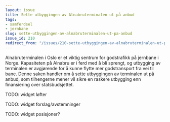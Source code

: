 ```yaml
---
layout: issue
title: Sette utbyggingen av Alnabruterminalen ut på anbud
tags:
- samferdsel
- jernbane
slug: sette-utbyggingen-av-alnabruterminalen-ut-pa-anbud
issue_id: 210
redirect_from: "/issues/210-sette-utbyggingen-av-alnabruterminalen-ut-pa-anbud"
---
```


Alnabruterminalen i Oslo er et viktig sentrum for godstrafikk på jernbane i Norge. Kapasiteten på Alnabru er i ferd med å bli sprengt, og utbygging av terminalen er avgjørende for å kunne flytte mer godstransport fra vei til bane. Denne saken handler om å sette utbyggingen av terminalen ut på anbud, som tilhengerne mener vil sikre en raskere utbygging enn finansiering over statsbudsjettet.

TODO: widget løfter

TODO: widget forslag/avstemninger

TODO: widget posisjoner?

